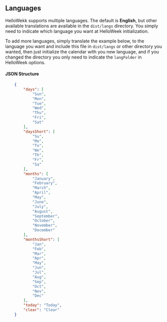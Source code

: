 ## Languages

HelloWekk supports multiple languages.
The default is **English**, but other available translations are available in the `dist/langs` directory.
You simply need to indicate which language you want at HelloWeek initialization.

To add more languages, simply translate the example below, to the language you want and include this
file in `dist/langs` or other directory you wanted, then just initialize the calendar with you new language,
and if you changed the directory you only need to indicate the `langFolder` in HelloWeek options.

#### JSON Structure

```json
    {
        "days": [
            "Sun",
            "Mon",
            "Tue",
            "Wed",
            "Thu",
            "Fri",
            "Sat"
        ],
        "daysShort": [
            "Su",
            "Mo",
            "Tu",
            "We",
            "Th",
            "Fr",
            "Sa"
        ],
        "months": [
            "January",
            "February",
            "March",
            "April",
            "May",
            "June",
            "July",
            "August",
            "September",
            "October",
            "November",
            "December"
        ],
        "monthsShort": [
            "Jan",
            "Feb",
            "Mar",
            "Apr",
            "May",
            "Jun",
            "Jul",
            "Aug",
            "Sep",
            "Oct",
            "Nov",
            "Dec"
        ],
        "today": "Today",
        "clear": "Clear"
    }

```
